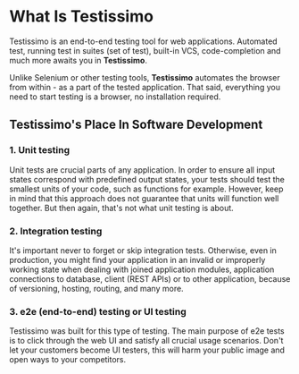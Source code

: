# What Is Testissimo

Testissimo is an end-to-end testing tool for web applications. 
Automated test, running test in suites (set of test), built-in VCS, code-completion and much more awaits you in **Testissimo**.


Unlike Selenium or other testing tools, **Testissimo** automates the browser from within - as a part of the tested application. That said, everything you need to start testing is a browser, no installation required. 

## Testissimo's Place In Software Development

### 1. Unit testing
Unit tests are crucial parts of any application. In order to ensure all input states correspond with predefined output states, your tests should test the smallest units of your code, such as functions for example. However, keep in mind that this approach does not guarantee that units will function well together. But then again, that's not what unit testing is about. 

### 2. Integration testing
It's important never to forget or skip integration tests. Otherwise, even in production, you might find your application in an invalid or improperly working state when dealing with joined application modules, application connections to database, client (REST APIs) or to other application, because of versioning, hosting, routing, and many more. 

### 3. e2e (end-to-end) testing or UI testing
Testissimo was built for this type of testing. The main purpose of e2e tests is to click through the web UI and satisfy all crucial usage scenarios. Don't let your customers become UI testers, this will harm your public image and open ways to your competitors.
